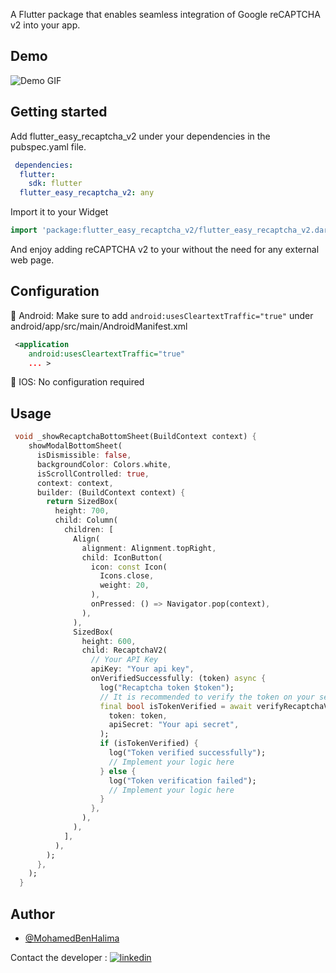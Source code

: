 <!--
This README describes the package. If you publish this package to pub.dev,
this README's contents appear on the landing page for your package.

For information about how to write a good package README, see the guide for
[writing package pages](https://dart.dev/tools/pub/writing-package-pages).

For general information about developing packages, see the Dart guide for
[creating packages](https://dart.dev/guides/libraries/create-packages)
and the Flutter guide for
[developing packages and plugins](https://flutter.dev/to/develop-packages).
-->

A Flutter package that enables seamless integration of Google reCAPTCHA v2 into your app.

## Demo

![Demo GIF](https://media0.giphy.com/media/sKFYnUwsjL74pDX5IF/giphy.gif)

## Getting started

Add flutter_easy_recaptcha_v2 under your dependencies in the pubspec.yaml file.

```yml
 dependencies:
  flutter:
    sdk: flutter
  flutter_easy_recaptcha_v2: any
```
Import it to your Widget 

```dart
import 'package:flutter_easy_recaptcha_v2/flutter_easy_recaptcha_v2.dart';
```
And enjoy adding reCAPTCHA v2 to your without the need for any external web page.

## Configuration

🤖 Android: Make sure to add ```android:usesCleartextTraffic="true"``` under android/app/src/main/AndroidManifest.xml

```xml
 <application
    android:usesCleartextTraffic="true"
    ... >
```
🍏 IOS: No configuration required

## Usage

```dart
 void _showRecaptchaBottomSheet(BuildContext context) {
    showModalBottomSheet(
      isDismissible: false,
      backgroundColor: Colors.white,
      isScrollControlled: true,
      context: context,
      builder: (BuildContext context) {
        return SizedBox(
          height: 700,
          child: Column(
            children: [
              Align(
                alignment: Alignment.topRight,
                child: IconButton(
                  icon: const Icon(
                    Icons.close,
                    weight: 20,
                  ),
                  onPressed: () => Navigator.pop(context),
                ),
              ),
              SizedBox(
                height: 600,
                child: RecaptchaV2(
                  // Your API Key
                  apiKey: "Your api key",
                  onVerifiedSuccessfully: (token) async {
                    log("Recaptcha token $token");
                    // It is recommended to verify the token on your server but you can also verify it here.
                    final bool isTokenVerified = await verifyRecaptchaV2Token(
                      token: token,
                      apiSecret: "Your api secret",
                    );
                    if (isTokenVerified) {
                      log("Token verified successfully");
                      // Implement your logic here
                    } else {
                      log("Token verification failed");
                      // Implement your logic here
                    }
                  },
                ),
              ),
            ],
          ),
        );
      },
    );
  }
```

## Author

- [@MohamedBenHalima](https://github.com/mohamedbenalima)

Contact the developer : [![linkedin](https://img.shields.io/badge/linkedin-0A66C2?style=for-the-badge&logo=linkedin&logoColor=white)](https://www.linkedin.com/in/mohamed-ben-halima-0967b217a/)
